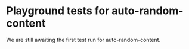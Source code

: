 # Playground tests for auto-random-content
We are still awaiting the first test run for auto-random-content.
